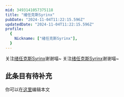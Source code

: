 ```yaml
---
mid: 3493141057375118
title: "绪任克斯Syrinx"
pubDate: "2024-11-04T11:22:15.596Z"
updatedDate: "2024-11-04T11:22:15.596Z"
profile:
  {
    Nickname: ["绪任克斯Syrinx"],
  }
---
```


关注[绪任克斯Syrinx](https://space.bilibili.com/3493141057375118)谢谢喵~ 关注[绪任克斯Syrinx](https://space.bilibili.com/3493141057375118)谢谢喵~

## 此条目有待补充
你可以在[这里](https://github.com/Yuhanawa/VTuber.ICU-Content/edit/master/v/绪任克斯Syrinx/index.md)编辑本文
